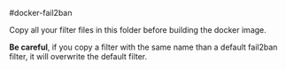 #docker-fail2ban

Copy all your filter files in this folder before building the docker image.

**Be careful**, if you copy a filter with the same name than a default fail2ban filter, it will overwrite the default filter.